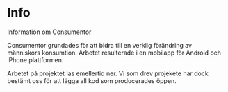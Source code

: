 # Info
Information om Consumentor

Consumentor grundades för att bidra till en verklig förändring av människors konsumtion. Arbetet resulterade i en mobilapp för Android och iPhone plattformen.

Arbetet på projektet las emellertid ner. Vi som drev projekete har dock bestämt oss för att lägga all kod som producerades öppen. 
